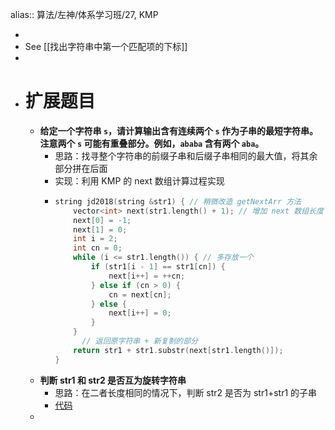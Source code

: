 alias:: 算法/左神/体系学习班/27, KMP

-
- See [[找出字符串中第一个匹配项的下标]]
-
- # 扩展题目
	- **给定一个字符串 `s`，请计算输出含有连续两个 `s` 作为子串的最短字符串。注意两个 `s` 可能有重叠部分。例如，`ababa` 含有两个 `aba`。**
		- 思路：找寻整个字符串的前缀子串和后缀子串相同的最大值，将其余部分拼在后面
		- 实现：利用 KMP 的 next 数组计算过程实现
		- ```cpp
		  string jd2018(string &str1) { // 稍微改造 getNextArr 方法
		      vector<int> next(str1.length() + 1); // 增加 next 数组长度
		      next[0] = -1;
		      next[1] = 0;
		      int i = 2;
		      int cn = 0;
		      while (i <= str1.length()) { // 多存放一个
		          if (str1[i - 1] == str1[cn]) {
		              next[i++] = ++cn;
		          } else if (cn > 0) {
		              cn = next[cn];
		          } else {
		              next[i++] = 0;
		          }
		      }
		    	// 返回原字符串 + 新复制的部分
		      return str1 + str1.substr(next[str1.length()]);
		  }
		  ```
	- **判断 str1 和 str2 是否互为旋转字符串**
		- 思路：在二者长度相同的情况下，判断 str2 是否为 str1+str1 的子串
		- [代码](https://github.com/algorithmzuo/algorithmbasic2020/blob/master/src/class27/Code03_IsRotation.java)
	-